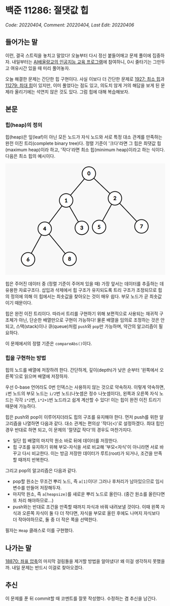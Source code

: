 # 백준 11286: 절댓값 힙
_Code: 20220404, Comment: 20220404, Last Edit: 20220406_

## 들어가는 말
 이런, 결국 스트릭을 놓치고 말았다! 오늘부터 다시 정신 붙들어매고 문제 풀이에 집중하자. 내일부터는 [AI배울랑교의 인공지능 교육 프로그램](https://www.baeulang.kr/bbs/board.php?bo_table=AI&wr_id=78&sca=%EA%B2%BD%EB%82%A8)에 참여하니, 0시 줄타기는 그만두고 여유시간 있을 때 미리 풀어놓자.

 오늘 해결한 문제는 간단한 힙 구현이다. 사실 이보다 더 간단한 문제로 [1927: 최소 힙](https://www.acmicpc.net/problem/1927)과 [11279: 최대 힙](https://www.acmicpc.net/problem/11279)이 있지만, 이미 풀었다는 점도 있고, 의도치 않게 거의 해답을 보게 된 문제라 올리기에는 석연치 않은 것도 있다. 그럼 힙에 대해 복습해보자.

## 본문

### 힙(heap)의 정의
 힙(heap)은 잎(leaf)이 아닌 모든 노드가 자식 노드와 서로 특정 대소 관계를 만족하는 완전 이진 트리(complete binary tree)다. 정렬 기준이 '크다'라면 그 힙은 최댓값 힙(maximum heap)이라 하고, '작다'라면 최소 힙(minimum heap)이라고 하는 식이다. 다음은 최소 힙의 예시이다.

![](img/1.png)

 힙은 주어진 데이터 중 (정렬 기준이 주어져 있을 때) 가장 앞서는 데이터를 추출하는 데 유용한 자료구조다. 삽입과 삭제에서 힙 구조가 유지되도록 트리 구조가 조정되므로 힙의 정의에 의해 이 힙에서는 최솟값을 찾아오는 것이 매우 쉽다. 부모 노드가 곧 최솟값이기 때문이다.

 힙은 완전 이진 트리이다. 따라서 트리를 구현하기 위해 보편적으로 사용되는 재귀적 구조체가 아닌, 단순한 배열만으로 구현이 가능하다! 물론 배열을 임의로 조정하는 것은 안 되고, 스택(stack)이나 큐(queue)처럼 <code>push</code>와 <code>pop</code>만 가능하며, 약간의 알고리즘이 필요하다.
 
 이 문제에서의 정렬 기준은 <code>compareAbs()</code>이다.

### 힙을 구현하는 방법
힙의 노드를 배열에 저장하려 한다. 간단하게, 깊이(depth)가 낮은 순부터 '왼쪽에서 오른쪽'으로 읽으며 배열에 저장하자.

우선 0-base 언어라도 0번 인덱스는 사용하지 않는 것으로 약속하자. 이렇게 약속하면, <code>i</code>번 노드의 부모 노드는 <code>i/2</code>번 노드(나눗셈은 정수 나눗셈이다), 왼쪽과 오른쪽 자식 노드는 각각 <code>i&ast;2</code>번, <code>i&ast;2+1</code>번 노드라고 쉽게 계산할 수 있다! 이는 힙이 완전 이진 트리기 때문에 가능하다.

힙은 push와 pop이 이루어지더라도 힙의 구조를 유지해야 한다.
먼저 push를 위한 알고리즘을 나열하면 다음과 같다. 대소 관계는 편의상 '작다(&lt;)'로 설정하겠다. 최대 힙인 경우 반대로 하면 되고, 이 문제의 '절댓값 작다'의 경우도 마찬가지다.
* 일단 힙 배열의 마지막 원소 바로 뒤에 데이터를 저장한다.
* 힙 구조를 유지하기 위해 부모-자식을 서로 비교해 '부모<자식'이 아니라면 서로 바꾸고 다시 비교한다. 이는 방금 저장한 데이터가 루트(root)가 되거나, 조건을 만족할 때까지 반복한다.

그리고 pop의 알고리즘은 다음과 같다.
* pop할 원소는 무조건 뿌리 노드, 즉 <code>a[1]</code>이다! 그러나 후처리가 남아있으므로 임시 변수를 만들어 저장해두자.
* 마지막 원소, 즉 <code>a[heapsize]</code>를 새로운 뿌리 노드로 올린다. (중간 원소를 올린다면 또 처리 해야하므로...)
* push와는 반대로 조건을 만족할 때까지 자식과 바꿔 내려보낼 것이다. 이때 왼쪽 자식과 오른쪽 자식이 둘 다 더 작다면, 자식을 부모로 올린 후에도 나머지 자식보다 더 작아야하므로, 둘 중 더 작은 쪽을 선택한다.

필자는 <code>Heap</code> 클래스로 이를 구현했다.

## 나가는 말
 [18870: 좌표 압축](https://www.acmicpc.net/problem/18870)의 마지막 걸림돌을 제거할 방법을 알아냈다! 왜 이걸 생각하지 못했을까. 내일 문제는 반드시 이걸로 찾아오겠다.


## 추신
 이 문제를 푼 뒤 commit할 때 코멘트를 잘못 작성했다. 수정하는 겸 추신을 남긴다.